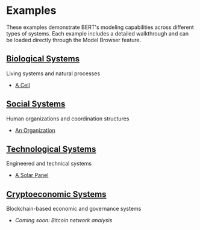 # Examples

These examples demonstrate BERT's modeling capabilities across different types of systems. Each example includes a detailed walkthrough and can be loaded directly through the Model Browser feature.

## [Biological Systems](biological-systems/)
Living systems and natural processes
- [A Cell](biological-systems/a-cell.md)

## [Social Systems](social-systems/)
Human organizations and coordination structures  
- [An Organization](social-systems/an-organization.md)

## [Technological Systems](technological-systems/)
Engineered and technical systems
- [A Solar Panel](technological-systems/a-solar-panel.md)

## [Cryptoeconomic Systems](cryptoeconomic-systems/)
Blockchain-based economic and governance systems
- *Coming soon: Bitcoin network analysis*